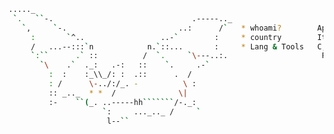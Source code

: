
```bash
....._      
 `.   ``-.                               .-----.._   
   `,     `-.                         ..:      /`   * whoami?        Apiandrea                    __         .' '.
     :       `^..                 ..-`        :     * country        Italy                      _/__)        .   .
     /   ...--:::`n            n.`::...       :     * Lang & Tools   C, python, Java           (8|)_}}- .      .
     `:``      .` ::          /  `.     `\---..:.                     PenTest tools (most used)   \__)    '. . ' `.
       `\    .`  ._:   .-:   ::    `.     .-`        
         :  :    :_\\_/: :  .::      .  /            
         : /      \-../:/_. -          \ :                           
         :: _.._  * *  /              \|
         :-    ``(_. ..-----hh```````/-._:
                     `:     ..._.._ /     `
                      l--``

```

<!--
**Apiandrea/Apiandrea** is a ✨ _special_ ✨ repository because its `README.md` (this file) appears on your GitHub profile.

Here are some ideas to get you started:

- 🔭 I’m currently working on ...
- 🌱 I’m currently learning ...
- 👯 I’m looking to collaborate on ...
- 🤔 I’m looking for help with ...
- 💬 Ask me about ...
- 📫 How to reach me: ...
- 😄 Pronouns: ...
- ⚡ Fun fact: ...
-->
